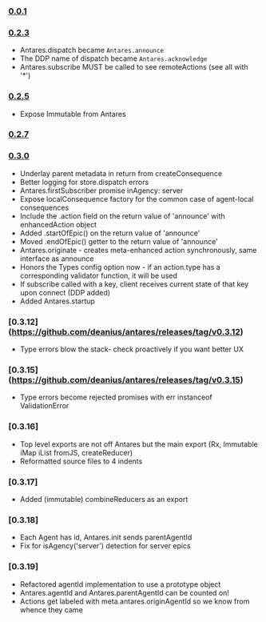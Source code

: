 ### [0.0.1](https://github.com/deanius/antares/releases/tag/v0.0.1)

### [0.2.3](https://github.com/deanius/antares/releases/tag/v0.2.3)
* Antares.dispatch became `Antares.announce`
* The DDP name of dispatch became `Antares.acknowledge`
* Antares.subscribe MUST be called to see remoteActions (see all with '*')

### [0.2.5](https://github.com/deanius/antares/releases/tag/v0.2.5)
* Expose Immutable from Antares

### [0.2.7](https://github.com/deanius/antares/releases/tag/v0.2.7)
### [0.3.0](https://github.com/deanius/antares/releases/tag/v0.3.0)
* Underlay parent metadata in return from createConsequence
* Better logging for store.dispatch errors
* Antares.firstSubscriber promise inAgency: server
* Expose localConsequence factory for the common case of agent-local consequences
* Include the .action field on the return value of 'announce' with enhancedAction object
* Added .startOfEpic() on the return value of 'announce'
* Moved .endOfEpic() getter to the return value of 'announce'
* Antares.originate - creates meta-enhanced action synchronously, same interface as announce
* Honors the Types config option now - if an action.type has a corresponding validator function, it will be used
* If subscribe called with a key, client receives current state of that key upon connect (DDP added)
* Added Antares.startup

### [0.3.12] (https://github.com/deanius/antares/releases/tag/v0.3.12)
* Type errors blow the stack- check proactively if you want better UX

### [0.3.15] (https://github.com/deanius/antares/releases/tag/v0.3.15)
* Type errors become rejected promises with err instanceof ValidationError

### [0.3.16]
* Top level exports are not off Antares but the main export (Rx, Immutable iMap iList fromJS, createReducer)
* Reformatted source files to 4 indents

### [0.3.17]
* Added (immutable) combineReducers as an export

### [0.3.18]
* Each Agent has id, Antares.init sends parentAgentId
* Fix for isAgency('server') detection for server epics

### [0.3.19]
* Refactored agentId implementation to use a prototype object
* Antares.agentId and Antares.parentAgentId can be counted on!
* Actions get labeled with meta.antares.originAgentId so we know from whence they came


